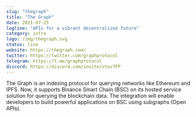 ```yaml
---
slug: "thegraph"
title: "The Graph"
date: 2021-07-25
logline: "APIs for a vibrant decentralized future"
category: infra
logo: /img/thegraph.svg
status: live
website: https://thegraph.com/
twitter: https://twitter.com/graphprotocol
telegram: https://t.me/graphprotocol
discord: https://discord.com/invite/vtvv7FP
---
```


The Graph is an indexing protocol for querying networks like Ethereum and IPFS. Now, it supports Binance Smart Chain (BSC) on its hosted service solution for querying the blockchain data. The integration will enable developers to build powerful applications on BSC using subgraphs (Open APIs).
